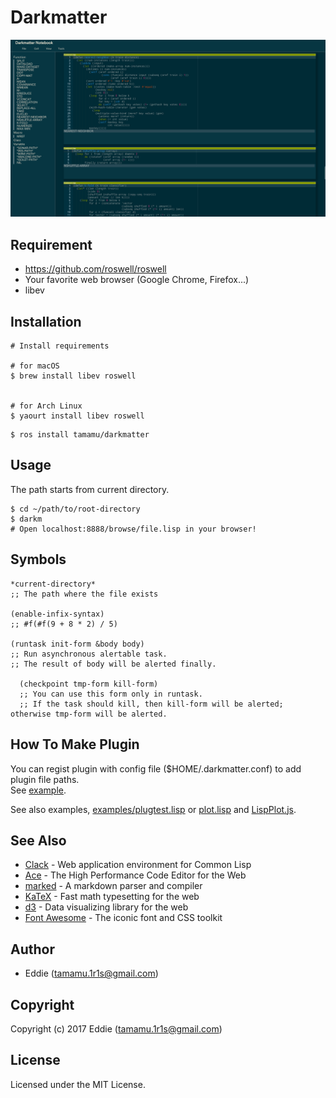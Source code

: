 # Darkmatter

![Screen Shot](screenshots/screenshot.png)

## Requirement

* <https://github.com/roswell/roswell>
* Your favorite web browser (Google Chrome, Firefox...)
* libev

## Installation

```
# Install requirements

# for macOS
$ brew install libev roswell


# for Arch Linux
$ yaourt install libev roswell
```

```
$ ros install tamamu/darkmatter
```

## Usage

The path starts from current directory.

```
$ cd ~/path/to/root-directory
$ darkm
# Open localhost:8888/browse/file.lisp in your browser!
```

## Symbols

```
*current-directory*
;; The path where the file exists

(enable-infix-syntax)
;; #f(#f(9 + 8 * 2) / 5)

(runtask init-form &body body)
;; Run asynchronous alertable task.
;; The result of body will be alerted finally.

  (checkpoint tmp-form kill-form)
  ;; You can use this form only in runtask.
  ;; If the task should kill, then kill-form will be alerted; otherwise tmp-form will be alerted.
```

## How To Make Plugin

You can regist plugin with config file ($HOME/.darkmatter.conf) to add plugin file paths.  
See [example](https://github.com/tamamu/darkmatter/blob/master/darkmatter.conf.example).

See also examples, [examples/plugtest.lisp](https://github.com/tamamu/darkmatter/blob/master/examples/plugtest.lisp) or [plot.lisp](https://github.com/tamamu/darkmatter/blob/master/src/plot.lisp) and [LispPlot.js](https://github.com/tamamu/darkmatter/blob/master/static/LispPlot.js).

## See Also

* [Clack](https://github.com/fukamachi/clack) - Web application environment for Common Lisp
* [Ace](https://github.com/ajaxorg/ace) - The High Performance Code Editor for the Web
* [marked](https://github.com/chjj/marked) - A markdown parser and compiler
* [KaTeX](https://github.com/Khan/KaTeX) - Fast math typesetting for the web
* [d3](https://github.com/d3/d3) - Data visualizing library for the web
* [Font Awesome](http://fontawesome.io/) - The iconic font and CSS toolkit

## Author

* Eddie (tamamu.1r1s@gmail.com)

## Copyright

Copyright (c) 2017 Eddie (tamamu.1r1s@gmail.com)

## License

Licensed under the MIT License.
